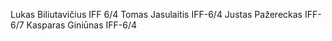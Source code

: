 ﻿Lukas Biliutavičius IFF 6/4
Tomas Jasulaitis IFF-6/4
Justas Pažereckas IFF-6/7
Kasparas Giniūnas IFF-6/4